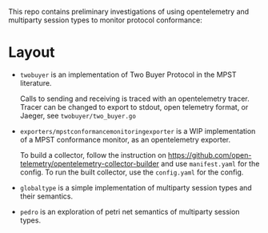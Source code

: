 This repo contains preliminary investigations of using opentelemetry and multiparty session types to monitor protocol conformance:

# Layout

- `twobuyer` is an implementation of Two Buyer Protocol in the MPST literature.
  
  Calls to sending and receiving is traced with an opentelemetry tracer.
  Tracer can be changed to export to stdout, open telemetry format, or Jaeger, see `twobuyer/two_buyer.go`
  
- `exporters/mpstconformancemonitoringexporter` is a WIP implementation of a MPST conformance monitor, as an opentelemetry exporter.
  
  To build a collector, follow the instruction on https://github.com/open-telemetry/opentelemetry-collector-builder and use `manifest.yaml` for the config.
  To run the built collector, use the `config.yaml` for the config.

- `globaltype` is a simple implementation of multiparty session types and their semantics.

- `pedro` is an exploration of petri net semantics of multiparty session types.
